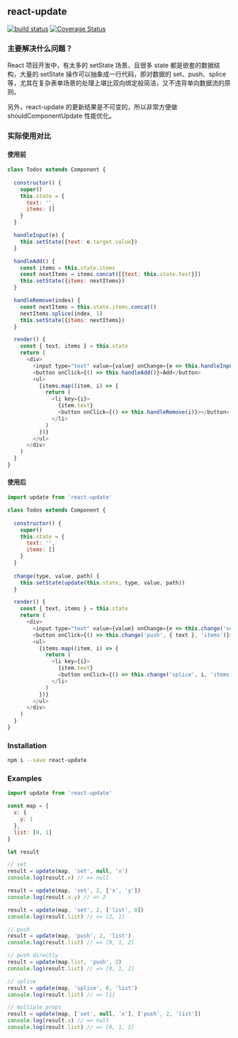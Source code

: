 ## react-update

[![build status](https://img.shields.io/travis/jianghai/react-update.svg)](https://travis-ci.org/jianghai/react-update)
[![Coverage Status](https://img.shields.io/coveralls/jianghai/react-update.svg)](https://coveralls.io/r/jianghai/react-update?branch=master)

### 主要解决什么问题？

React 项目开发中，有太多的 setState 场景，且很多 state 都是嵌套的数据结构，大量的 setState 操作可以抽象成一行代码，即对数据的 set、push、splice 等，尤其在复杂表单场景的处理上堪比双向绑定般简洁，又不违背单向数据流的原则。

另外，react-update 的更新结果是不可变的，所以非常方便做 shouldComponentUpdate 性能优化。

### 实际使用对比

#### 使用前

```javascript
class Todos extends Component {
  
  constructor() {
    super()
    this.state = {
      text: '',
      items: []
    }
  }

  handleInput(e) {
    this.setState({text: e.target.value})
  }

  handleAdd() {
    const items = this.state.items
    const nextItems = items.concat([{text: this.state.text}])
    this.setState({items: nextItems})
  }

  handleRemove(index) {
    const nextItems = this.state.items.concat()
    nextItems.splice(index, 1)
    this.setState({items: nextItems})
  }

  render() {
    const { text, items } = this.state
    return (
      <div>
        <input type="text" value={value} onChange={e => this.handleInput(e)} />
        <button onClick={() => this.handleAdd()}>Add</button>
        <ul>
          {items.map((item, i) => {
            return (
              <li key={i}>
                {item.text}
                <button onClick={() => this.handleRemove(i)}></button>
              </li>
            )
          })}
        </ul>
      </div>
    )
  }
}
```

#### 使用后

```javascript
import update from 'react-update'

class Todos extends Component {
  
  constructor() {
    super()
    this.state = {
      text: '',
      items: []
    }
  }
  
  change(type, value, path) {
    this.setState(update(this.state, type, value, path))
  }

  render() {
    const { text, items } = this.state
    return (
      <div>
        <input type="text" value={value} onChange={e => this.change('set', e.target.value, 'text')} />
        <button onClick={() => this.change('push', { text }, 'items')}>Add</button>
        <ul>
          {items.map((item, i) => {
            return (
              <li key={i}>
                {item.text}
                <button onClick={() => this.change('splice', i, 'items')}></button>
              </li>
            )
          })}
        </ul>
      </div>
    )
  }
}
```

### Installation

```sh
npm i --save react-update
```

### Examples

```javascript
import update from 'react-update'

const map = {
  x: {
    y: 1
  },
  list: [0, 1]
}

let result

// set
result = update(map, 'set', null, 'x')
console.log(result.x) // => null

result = update(map, 'set', 2, ['x', 'y'])
console.log(result.x.y) // => 2

result = update(map, 'set', 2, ['list', 0])
console.log(result.list) // => [2, 1]

// push
result = update(map, 'push', 2, 'list')
console.log(result.list) // => [0, 1, 2]

// push directly
result = update(map.list, 'push', 2)
console.log(result.list) // => [0, 1, 2]

// splice
result = update(map, 'splice', 0, 'list')
console.log(result.list) // => [1]

// multiple props
result = update(map, ['set', null, 'x'], ['push', 2, 'list'])
console.log(result.x) // => null
console.log(result.list) // => [0, 1, 2]
```